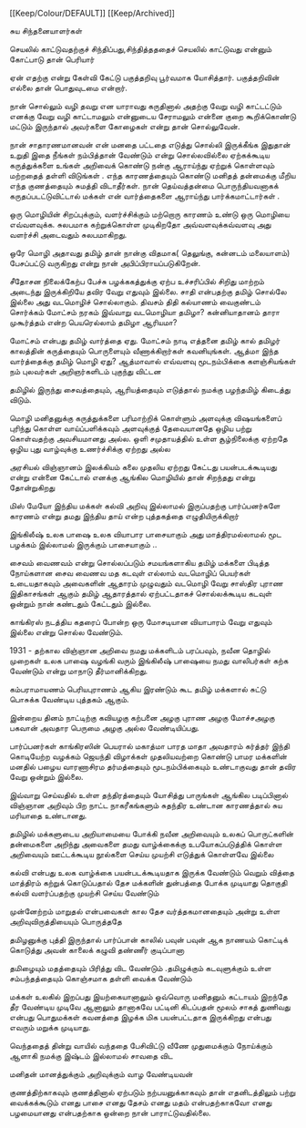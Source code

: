 [[Keep/Colour/DEFAULT]] [[Keep/Archived]] 


சுய சிந்தனையாளர்கள்

செயலில் காட்டுவதற்குச் சிந்திப்பது,சிந்தித்தததைச் செயலில் காட்டுவது என்னும் கோட்பாடு தான் பெரியார்

ஏன் எதற்கு என்று கேள்வி கேட்டு பகுத்தறிவு பூர்வமாக யோசித்தார். பகுத்தறிவின் எல்லை தான் பொதுவுடமை என்றார்.

நான் சொல்லும் வழி தவறு என யாராவது கருதினால் அதற்கு வேறு வழி காட்டட்டும் எனக்கு வேறு வழி காட்டாமலும் என்னுடைய சேராமலும் என்னை குறை கூறிக்கொண்டு மட்டும் இருந்தால் அவர்களை கோழைகள் என்று தான் சொல்லுவேன்.



நான் சாதாரணமானவன் என் மனதை பட்டதை எடுத்து சொல்லி இருக்கீங்க இதுதான் உறுதி இதை நீங்கள் நம்பித்தான் வேண்டும் என்று சொல்லவில்லை ஏற்கக்கூடிய கருத்துக்களை உங்கள் அறிவைக் கொண்டு நன்கு ஆராய்ந்து ஏற்றுக் கொள்ளவும் மற்றதைத் தள்ளி விடுங்கள் .
எந்த காரணத்தையும் கொண்டு மனிதத் தன்மைக்கு மீறிய எந்த குணத்தையும் சுமத்தி விடாதீர்கள்.
நான் தெய்வத்தன்மை பொருந்தியவனாகக் கருதப்படட்டுவிட்டால் மக்கள் என் வார்த்தைகளை ஆராய்ந்து பார்க்கமாட்டார்கள் .

ஒரு மொழியின் சிறப்புக்கும், வளர்ச்சிக்கும் மற்றொரு காரணம் உண்டு ஒரு மொழியை எவ்வளவுக்க.  சுலபமாக கற்றுக்கொள்ள முடிகிறதோ அவ்வளவுக்கவ்வளவு அது வளர்ச்சி அடைவதும் சுலபமாகிறது.


ஒரே மொழி அதாவது தமிழ் தான் நான்கு விதமாக( தெலுங்கு, கன்னடம் மலையாளம்) பேசப்பட்டு வருகிறது என்று நான் அபிப்பிராயப்படுகிறேன்.

சீதோசன நிலைக்கேற்ப பேச்சு பழக்ககத்துக்கு  ஏற்ப உச்சரிப்பில் சிறிது மாற்றம் அடைந்து இருக்கிறியே தவிர வேறு எதுவும் இல்லை.
சாதி என்பதற்கு தமிழ் சொல்லே இல்லை அது வடமொழிச் சொல்லாகும்.
திவசம் திதி கல்யாணம் வைகுண்டம் சொர்க்கம் மோட்சம் நரகம் இவ்வாறு வடமொழியா தமிழா?
கன்னியாதானம் தாரா முகூர்த்தம் என்ற பெயரெல்லாம் தமிழா ஆரியமா?

மோட்சம் என்பது தமிழ் வார்த்தை ஏது. மோட்சம் நாடி எத்தனை தமிழ் கால் தமிழர் காலத்தின் கருத்தையும் பொருளையும் வீணாக்கிறார்கள் கவனியுங்கள்.
ஆத்மா இந்த வார்த்தைக்கு தமிழ் மொழி ஏது? ஆத்மாவால் எவ்வளவு மூடநம்பிக்கை களஞ்சியங்கள் நம் புலவர்கள் அறிஞர்களிடம் புகுந்து விட்டன

தமிழில் இருந்து சைவத்தையும், ஆரியத்தையும் எடுத்தால் நமக்கு பழந்தமிழ் கிடைத்து விடும்.

மொழி மனிதனுக்கு கருத்துக்களை பரிமாற்றிக் கொள்ளும் அளவுக்கு விஷயங்களைப் புரிந்து கொள்ள வாய்ப்பளிக்கவும் அளவுக்குத்  தேவையானதே ஒழிய பற்று கொள்வதற்கு அவசியமானது அல்ல. ஒளி சமுதாயத்தில் உள்ள சூழ்நிலைக்கு ஏற்றதே ஒழிய புது வாழ்வுக்கு உணர்ச்சிக்கு ஏற்றது அல்ல

அரசியல் விஞ்ஞானம் இலக்கியம் கலை முதலிய ஏற்றது கேட்டது பயன்படக்கூடியது என்று என்னை கேட்டால் எனக்கு ஆங்கில மொழியில் தான் சிறந்தது என்று தோன்றுகிறது

மிஸ் மேயோ இந்திய மக்கள் கல்வி அறிவு இல்லாமல் இருப்பதற்கு பார்ப்பனர்களே காரணம் என்று தமது இந்திய தாய் என்ற புத்தகத்தை எழுதியிருக்கிறார்


இங்கிலீஷ் உலக பாஷை உலக வியாபார பாசையாகும் அது மாத்திரமல்லாமல் மூட பழக்கம் இல்லாமல் இருக்கும் பாசையாகும் ..


சைவம் வைணவம் என்று சொல்லப்படும் சமயங்களாகிய  தமிழ் மக்களை பிடித்த நோய்களான சைவ வைணவ மத கடவுள் எல்லாம் வடமொழிப் பெயர்கள் உடையதாகவும் அவைகளின் ஆதாரம் முழுவதும்  வடமொழி வேறு சாஸ்திர புராண இதிகாசங்கள் ஆகும் தமிழ் ஆதாரத்தால் ஏற்பட்டதாகச் சொல்லக்கூடிய கடவுள் ஒன்றும் நான் கண்டதும் கேட்டதும் இல்லை.


காங்கிரஸ் நடத்திய கதரைப் போன்ற ஒரு மோசடியான வியாபாரம் வேறு எதுவும் இல்லை என்று சொல்ல வேண்டும்.


1931 - தற்கால விஞ்ஞான அறிவை நமது மக்களிடம் பரப்பவும், நவீன தொழில் முறைகள்  உலக பாஷை வழங்கி வரும் இங்கிலீஷ் பாஷையை  நமது வாலிபர்கள் கற்க வேண்டும் என்று மாநாடு தீர்மானிக்கிறது.

கம்பராமாயணம் பெரியபுராணம் ஆகிய இரண்டும் கூட தமிழ் மக்களால் சுட்டு பொசுக்க வேண்டிய புத்தகம் ஆகும்.

இன்றைய தினம் நாட்டிற்கு கவியழகு கற்பனை அழகு புராண அழகு மோச்சஅழகு பகவான் அவதார பெருமை அழகு  அல்ல வேண்டியிப்பது.


பார்ப்பனர்கள் காங்கிரஸின் பெயரால் மகாத்மா பாரத மாதா அவதாரம் கர்த்தர் இந்தி கொடியேற்ற வழக்கம் ஜெயந்தி விழாக்கள் முதலியவற்றை கொண்டு பாமர மக்களின் மனதில் பழைய வாரணாசிரம தர்மத்தையும் மூடநம்பிக்கையும் உண்டாகுவது தான் தவிர வேறு ஒன்றும் இல்லை.


இவ்வாறு செய்வதில் உள்ள தந்திரத்தையும் யோசித்து பாருங்கள் ஆங்கில படிப்பினால் விஞ்ஞான அறிவும் பிற நாட்ட நாகரீகங்களும்  சுதந்திர உண்டான காரணத்தால் சுய மரியாதை உண்டானது.


தமிழில் மக்களுடைய அறியாமையை போக்கி நவீன அறிவையும் உலகப் பொருட்களின் தன்மைகளை அறிந்து அவைகளை தமது வாழ்க்கைக்கு உபயோகப்படுத்திக் கொள்ள அறிவையும் ஊட்டக்கூடிய நூல்களை செய்ய முயற்சி எடுத்துக் கொள்ளவே இல்லை 


கல்வி என்பது உலக வாழ்க்கை பயன்படக்கூடியதாக இருக்க வேண்டும் வெறும் வித்தை மாத்திரம் கற்றுக் கொடுப்பதால் தேச மக்களின் துன்பத்தை போக்க முடியாது தொகுதி கல்வி வளர்ப்பதற்கு முயற்சி செய்ய வேண்டும் 


முன்னேற்றம் மாறுதல் என்பவைகள் கால தேச வர்த்தகமானதையும் அன்று உள்ள அறிவுவிருத்தியையும் பொருத்ததே



தமிழனுக்கு  புத்தி இருந்தால் பார்ப்பான் காலில் பவுன் பவுன் ஆக நாணயம் கொட்டிக் கொடுத்து அவன் காலைக் கழுவி தண்ணீர் குடிப்பானா




தமிழையும் மதத்தையும் பிரித்து விட வேண்டும் .தமிழுக்கும் கடவுளுக்கும் உள்ள சம்பந்தத்தையும் கொஞ்சமாக தள்ளி வைக்க வேண்டும்



மக்கள் உலகில் இறப்பது இயற்கையானாலும் ஒவ்வொரு மனிதனும் கட்டாயம் இறந்தே தீர வேண்டிய முடிவே ஆனாலும் தானாகவே பட்டினி கிடப்பதன் மூலம் சாகத் துணிவது என்பது பொதுமக்கள் கவனத்தை இழக்க மிக பயன்பட்டதாக இருக்கிறது என்பது எவரும் மறுக்க முடியாது.



வெந்ததைத் தின்று வாயில் வந்ததை பேசிவிட்டு வீணே முதுமைக்கும் நோய்க்கும் ஆளாகி நமக்கு இஷ்டம் இல்லாமல் சாவதை விட   


 மனிதன் மானத்துக்கும் அறிவுக்கும் வாழ வேண்டியவன்


குணத்திற்காகவும் குணத்தினால் ஏற்படும் நற்பயனுக்காகவும் தான் எதனிடத்திலும் பற்று வைக்கக்கூடும் எனது பாசை எனது தேசம் எனது மதம் என்பதற்காகவோ எனது பழமையானது என்பதற்காக ஒன்றை நான் பாராட்டுவதில்லை.
